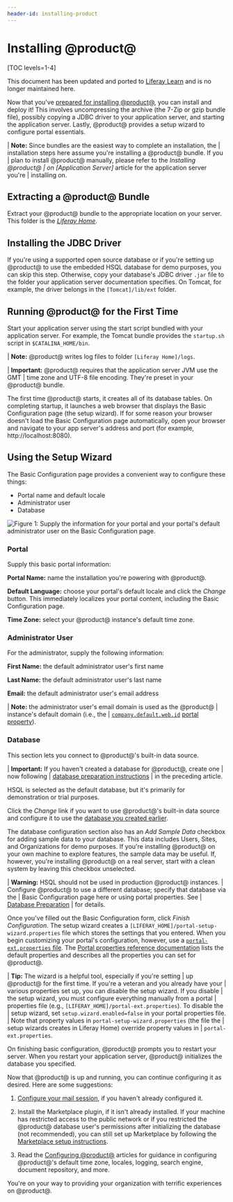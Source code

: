 ```yaml
---
header-id: installing-product
---
```


# Installing @product@

[TOC levels=1-4]

<aside class="alert alert-info">
  <span class="wysiwyg-color-blue120">This document has been updated and ported to <a href="https://learn.liferay.com/dxp-7.x/installation-and-upgrades/installing-liferay/installing-a-liferay-tomcat-bundle.html">Liferay Learn</a> and is no longer maintained here.</span>
</aside>

Now that you've
[prepared for installing @product@](/docs/7-2/deploy/-/knowledge_base/d/preparing-for-install),
you can install and deploy it! This involves uncompressing the archive (the
7-Zip or gzip bundle file), possibly copying a JDBC driver to your application
server, and starting the application server. Lastly, @product@ provides a setup
wizard to configure portal essentials. 

| **Note:** Since bundles are the easiest way to complete an installation, the 
| installation steps here assume you're installing a @product@ bundle. If you 
| plan to install @product@ manually, please refer to the *Installing @product@ 
| on [Application Server]* article for the application server you're
| installing on. 

## Extracting a @product@ Bundle 

Extract your @product@ bundle to the appropriate location on your server.
This folder is the
[*Liferay Home*](/docs/7-2/deploy/-/knowledge_base/d/liferay-home). 

## Installing the JDBC Driver 

If you're using a supported open source database or if you're setting up
@product@ to use the embedded HSQL database for demo purposes, you can skip this
step. Otherwise, copy your database's JDBC driver `.jar` file to the folder your
application server documentation specifies. On Tomcat, for example, the driver
belongs in the `[Tomcat]/lib/ext` folder. 

## Running @product@ for the First Time 

Start your application server using the start script bundled with your
application server. For example, the Tomcat bundle provides the `startup.sh`
script in `$CATALINA_HOME/bin`.

| **Note:** @product@ writes log files to folder `[Liferay Home]/logs`. 

| **Important:** @product@ requires that the application server JVM use the GMT 
| time zone and UTF-8 file encoding. They're preset in your @product@ bundle. 

The first time @product@ starts, it creates all of its database tables. On
completing startup, it launches a web browser that displays the Basic
Configuration page (the setup wizard). If for some reason your browser doesn't
load the Basic Configuration page automatically, open your browser and navigate
to your app server's address and port (for example, http://localhost:8080).

## Using the Setup Wizard 

The Basic Configuration page provides a convenient way to configure these
things:

-   Portal name and default locale
-   Administrator user
-   Database 

![Figure 1: Supply the information for your portal and your portal's default administrator user on the Basic Configuration page.](../../images/basic-configuration1.png)

### Portal 

Supply this basic portal information:

**Portal Name:** name the installation you're powering with @product@.

**Default Language:** choose your portal's default locale and click the *Change*
button. This immediately localizes your portal content, including the Basic
Configuration page. 

**Time Zone:** select your @product@ instance's default time zone. 

### Administrator User 

For the administrator, supply the following information:

**First Name:** the default administrator user's first name

**Last Name:** the default administrator user's last name

**Email:** the default administrator user's email address

| **Note:** the administrator user's email domain is used as the @product@ 
| instance's default domain (i.e., the
| [`company.default.web.id`](@platform-ref@/7.2-latest/propertiesdoc/portal.properties.html#Company) [portal property](/docs/7-2/deploy/-/knowledge_base/d/portal-properties)).

### Database 

This section lets you connect to @product@'s built-in data source.

| **Important:** If you haven't created a database for @product@, create one 
| now following
| [database preparation instructions](/docs/7-2/deploy/-/knowledge_base/d/preparing-for-install#preparing-a-database)
| in the preceding article. 

HSQL is selected as the default database, but it's primarily for demonstration
or trial purposes. 

Click the *Change* link if you want to use @product@'s built-in data source and
configure it to use the
[database you created earlier](/docs/7-2/deploy/-/knowledge_base/d/preparing-for-install#preparing-a-database). 

The database configuration section also has an *Add Sample Data* checkbox for
adding sample data to your database. This data includes Users, Sites, and
Organizations for demo purposes. If you're installing @product@ on your own
machine to explore features, the sample data may be useful. If, however, you're
installing @product@ on a real server, start with a clean system by leaving this
checkbox unselected. 

| **Warning:** HSQL should not be used in production @product@ instances. 
| Configure @product@ to use a different database; specify that database via the
| Basic Configuration page here or using portal properties. See
| [Database Preparation](/docs/7-2/deploy/-/knowledge_base/d/preparing-for-install#preparing-a-database)
| for details.

Once you've filled out the Basic Configuration form, click *Finish
Configuration*. The setup wizard creates a
`[LIFERAY_HOME]/portal-setup-wizard.properties` file which stores the settings
that you entered. When you begin customizing your portal's configuration,
however, use a
[`portal-ext.properties` file](/docs/7-2/deploy/-/knowledge_base/d/portal-properties).
The
[Portal properties reference documentation](@platform-ref@/7.2-latest/propertiesdoc)
lists the default properties and describes all the properties you can set for
@product@. 

| **Tip:** The wizard is a helpful tool, especially if you're setting
| up @product@ for the first time. If you're a veteran and you already have your
| various properties set up, you can disable the setup wizard. If you disable 
| the setup wizard, you must configure everything manually from a portal
| properties file (e.g., `[LIFERAY_HOME]/portal-ext.properties`). To disable the
| setup wizard, set `setup.wizard.enabled=false` in your portal properties file.
| Note that property values in `portal-setup-wizard.properties` (the file the
| setup wizards creates in Liferay Home) override property values in
| `portal-ext.properties`.

On finishing basic configuration, @product@ prompts you to restart your server.
When you restart your application server, @product@ initializes the database you
specified. 

Now that @product@ is up and running, you can continue configuring it as
desired. Here are some suggestions:

1.  [Configure your mail session](/docs/7-2/deploy/-/knowledge_base/d/configuring-mail),
    if you haven't already configured it. 

2.  Install the Marketplace plugin, if it isn't already installed. If your 
    machine has  restricted access to the public network or if you restricted
    the @product@ database user's permissions after initializing the database
    (not recommended), you can still set up Marketplace by following the
    [Marketplace setup instructions](/docs/7-2/deploy/-/knowledge_base/d/setting-up-marketplace-and-portal-security). 

3.  Read the
    [Configuring @product@](/docs/7-2/deploy/-/knowledge_base/d/configuring-product)
    articles for guidance in configuring @product@'s default time zone, locales,
    logging, search engine, document repository, and more.

You're on your way to providing your organization with terrific experiences on
@product@. 
